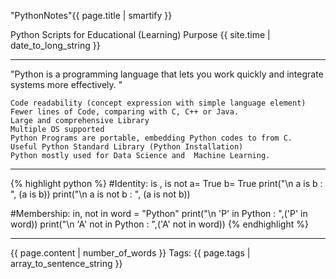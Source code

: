 "PythonNotes"{{ page.title | smartify }}

Python Scripts for Educational (Learning) Purpose {{ site.time | date_to_long_string }}
<hr/>
"Python is a programming language that lets you work quickly and integrate systems more effectively. "

    Code readability (concept expression with simple language element)
    Fewer lines of Code, comparing with C, C++ or Java.
    Large and comprehensive Library
    Multiple OS supported
    Python Programs are portable, embedding Python codes to from C.
    Useful Python Standard Library (Python Installation)
    Python mostly used for Data Science and  Machine Learning.
    
<hr/>

{% highlight python %}
 #Identity: is , is not
 a= True
 b= True
 print("\n a is b : ", (a is b))
 print("\n a is not b : ", (a is not b))
    
 #Membership: in, not in
 word = "Python"
 print("\n 'P' in Python : ",('P' in word))
 print("\n 'A' not in Python : ",('A' not in word))
{% endhighlight %}
<hr />

{{ page.content | number_of_words }} Tags: {{ page.tags | array_to_sentence_string }}
